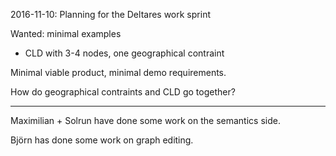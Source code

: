 2016-11-10: Planning for the Deltares work sprint

Wanted: minimal examples
* CLD with 3-4 nodes, one geographical contraint

Minimal viable product, minimal demo requirements.

How do geographical contraints and CLD go together?

----

Maximilian + Solrun have done some work on the semantics side.

Björn has done some work on graph editing.
